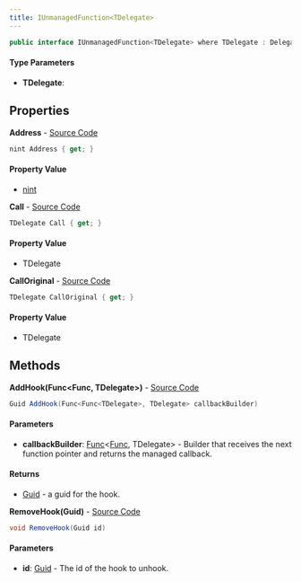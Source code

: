 ```yaml
---
title: IUnmanagedFunction<TDelegate>
---
```


```csharp
public interface IUnmanagedFunction<TDelegate> where TDelegate : Delegate
```

#### Type Parameters

- **TDelegate**: 

## Properties

**Address** - [Source Code](https://github.com/swiftly-solution/swiftlys2/blob/main/managed/src/SwiftlyS2.Shared/Modules/Memory/IUnmanagedFunction.cs#L8)

```csharp
nint Address { get; }
```

#### Property Value

- [nint](https://learn.microsoft.com/dotnet/api/system.intptr)

**Call** - [Source Code](https://github.com/swiftly-solution/swiftlys2/blob/main/managed/src/SwiftlyS2.Shared/Modules/Memory/IUnmanagedFunction.cs#L21)

```csharp
TDelegate Call { get; }
```

#### Property Value

- TDelegate

**CallOriginal** - [Source Code](https://github.com/swiftly-solution/swiftlys2/blob/main/managed/src/SwiftlyS2.Shared/Modules/Memory/IUnmanagedFunction.cs#L15)

```csharp
TDelegate CallOriginal { get; }
```

#### Property Value

- TDelegate

## Methods

**AddHook(Func<Func<TDelegate>, TDelegate>)** - [Source Code](https://github.com/swiftly-solution/swiftlys2/blob/main/managed/src/SwiftlyS2.Shared/Modules/Memory/IUnmanagedFunction.cs#L31)

```csharp
Guid AddHook(Func<Func<TDelegate>, TDelegate> callbackBuilder)
```

#### Parameters

- **callbackBuilder**: [Func](https://learn.microsoft.com/dotnet/api/system.func-2)<[Func](https://learn.microsoft.com/dotnet/api/system.func-1)<TDelegate>, TDelegate> - Builder that receives the next function pointer and returns the managed callback.

#### Returns

- [Guid](https://learn.microsoft.com/dotnet/api/system.guid) - a guid for the hook.

**RemoveHook(Guid)** - [Source Code](https://github.com/swiftly-solution/swiftlys2/blob/main/managed/src/SwiftlyS2.Shared/Modules/Memory/IUnmanagedFunction.cs#L37)

```csharp
void RemoveHook(Guid id)
```

#### Parameters

- **id**: [Guid](https://learn.microsoft.com/dotnet/api/system.guid) - The id of the hook to unhook.

